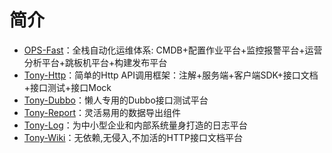 # 简介

* [OPS-Fast](ops-fast/README.md)：全栈自动化运维体系: CMDB+配置作业平台+监控报警平台+运营分析平台+跳板机平台+构建发布平台
* [Tony-Http](tony-http/README.md)：简单的Http API调用框架：注解+服务端+客户端SDK+接口文档+接口测试+接口Mock
* [Tony-Dubbo](tony-dubbo/README.md)：懒人专用的Dubbo接口测试平台
* [Tony-Report](tony-report/README.md)：灵活易用的数据导出组件
* [Tony-Log](tony-log/README.md)：为中小型企业和内部系统量身打造的日志平台
* [Tony-Wiki](tony-wiki/README.md)：无依赖,无侵入,不加活的HTTP接口文档平台
